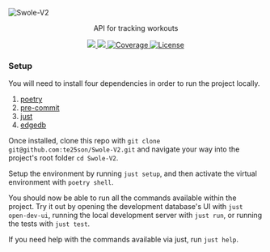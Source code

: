 ![Swole-V2](https://github.com/te25son/Swole-V2/assets/39095798/37f08516-8a9f-40f5-88ad-dc26e7dbd721)

<p align="center">API for tracking workouts</p>

<p align="center">
  <a href="https://github.com/charliermarsh/ruff">
    <img src="https://img.shields.io/endpoint?url=https://raw.githubusercontent.com/charliermarsh/ruff/main/assets/badge/v2.json">
  </a>
  <a href="https://github.com/te25son/Swole-V2/actions/workflows/test.yml">
    <img src="https://github.com/te25son/Swole-V2/actions/workflows/test.yml/badge.svg">
  </a>
  <a href="https://coverage-badge.samuelcolvin.workers.dev/redirect/te25son/Swole-V2" target="_blank">
    <img src="https://coverage-badge.samuelcolvin.workers.dev/te25son/Swole-V2.svg" alt="Coverage">
  </a>
  <a href="https://opensource.org/licenses/Apache-2.0">
    <img src="https://img.shields.io/badge/License-Apache_2.0-blue.svg" alt="License">
  </a>
<p>

### Setup

You will need to install four dependencies in order to run the project locally.

1. [poetry](https://python-poetry.org/docs/#installation)
2. [pre-commit](https://pre-commit.com/#installation)
3. [just](https://github.com/casey/just#packages)
4. [edgedb](https://www.edgedb.com/install)

Once installed, clone this repo with `git clone git@github.com:te25son/Swole-V2.git` and navigate your way into the project's root folder `cd Swole-V2`.

Setup the environment by running `just setup`, and then activate the virtual environment with `poetry shell`.

You should now be able to run all the commands available within the project. Try it out by opening the development database's UI with `just open-dev-ui`, running the local development server with `just run`, or running the tests with `just test`.

If you need help with the commands available via just, run `just help`.
